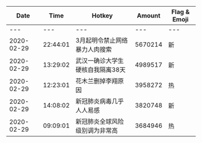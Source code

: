 Date | Time | Hotkey | Amount | Flag & Emoji 
--- | --- | --- | --- | ---
--- | --- | --- | --- | ---
2020-02-29|22:44:01|3月起明令禁止网络暴力人肉搜索|5670214|新 
2020-02-29|13:29:02|武汉一确诊大学生硬核自我隔离38天|4989517|新 
2020-02-29|12:23:01|花木兰删掉李翔原因|3958272|热 
2020-02-29|14:08:02|新冠肺炎病毒几乎人人易感|3820748|新 
2020-02-29|09:09:01|新冠肺炎全球风险级别调为非常高|3684946|热 

